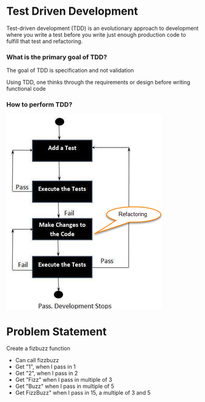 # Test Driven Development

Test-driven development (TDD) is an evolutionary approach to development where you write a test before you write just enough production code to fulfill that test and refactoring.


### What is the primary goal of TDD?
The goal of TDD is specification and not validation 

Using TDD, one thinks through the requirements or design before writing functional code


### How to perform TDD?
![](images/tdd.png) 


# Problem Statement

Create a fizbuzz function

- Can call fizzbuzz
- Get "1", when I pass in 1
- Get "2", when I pass in 2
- Get "Fizz" when I pass in multiple of 3 
- Get "Buzz" when I pass in multiple of 5
- Get FizzBuzz" when I pass in 15, a multiple of 3 and 5 